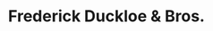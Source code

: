 ---
title: "Frederick Duckloe & Bros."
url: /portland/frederick-duckloe-and-bros/
shop: furniture
---
